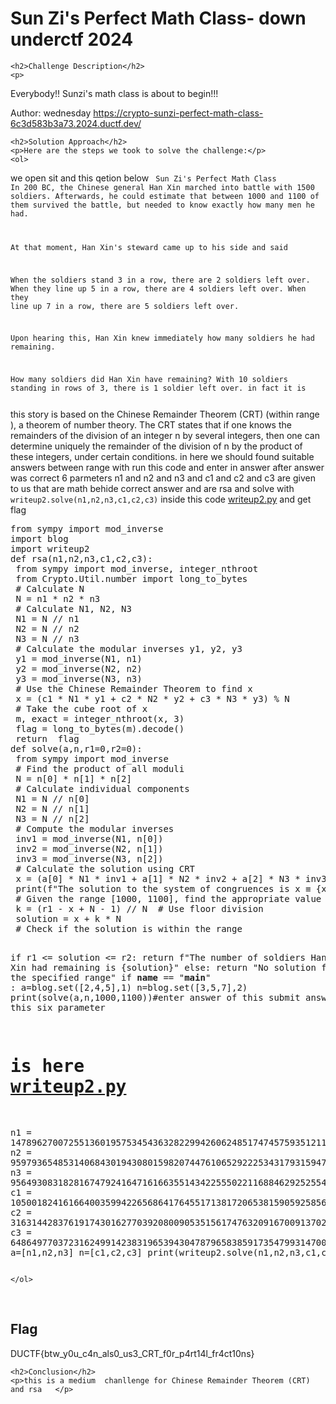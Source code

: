 
<!DOCTYPE html>
<html>

<body>
    <h1>Sun Zi's Perfect Math Class- down underctf 2024</h1>

    <h2>Challenge Description</h2>
    <p> 
Everybody!! Sunzi's math class is about to begin!!!

Author: wednesday
https://crypto-sunzi-perfect-math-class-6c3d583b3a73.2024.ductf.dev/

</p>
 
    <h2>Solution Approach</h2>
    <p>Here are the steps we took to solve the challenge:</p>
    <ol>
we open sit and this qetion below
<code>
Sun Zi's Perfect Math Class
In 200 BC, the Chinese general Han Xin marched into battle with 1500 soldiers. Afterwards, he could estimate that between 1000 and 1100 of them survived the battle, but needed to know exactly how many men he had.

At that moment, Han Xin's steward came up to his side and said

When the soldiers stand 3 in a row, there are 2 soldiers left over. When they line up 5 in a row, there are 4 soldiers left over. When they line up 7 in a row, there are 5 soldiers left over.

Upon hearing this, Han Xin knew immediately how many soldiers he had remaining.

How many soldiers did Han Xin have remaining?
With 10 soldiers standing in rows of 3, there is 1 soldier left over.
in fact it is 

</code>      
this story is based on the Chinese Remainder Theorem (CRT) (within range ), 
a theorem of number theory. The CRT states that if one knows the remainders of the division of an integer n by several integers,
 then one can determine uniquely the remainder of the division of n by the product of these integers, under certain conditions.  
in here we should found suitable answers between range with run this code and enter in answer
after answer was correct 6 parmeters n1 and n2 and n3 and c1 and c2 and c3 are given to us that are math behide correct answer 
and are rsa and solve with <code>writeup2.solve(n1,n2,n3,c1,c2,c3)</code> inside this code  <a href="https://cybersecctf.github.io/blog/2024/downunderctf2024/SunZisPerfectMathClass/writeup2.py">writeup2.py</a> 
and get flag
<pre>
from sympy import mod_inverse
import blog
import writeup2
def rsa(n1,n2,n3,c1,c2,c3):
 from sympy import mod_inverse, integer_nthroot
 from Crypto.Util.number import long_to_bytes
 # Calculate N
 N = n1 * n2 * n3
 # Calculate N1, N2, N3
 N1 = N // n1
 N2 = N // n2
 N3 = N // n3
 # Calculate the modular inverses y1, y2, y3
 y1 = mod_inverse(N1, n1)
 y2 = mod_inverse(N2, n2)
 y3 = mod_inverse(N3, n3)
 # Use the Chinese Remainder Theorem to find x
 x = (c1 * N1 * y1 + c2 * N2 * y2 + c3 * N3 * y3) % N
 # Take the cube root of x
 m, exact = integer_nthroot(x, 3)
 flag = long_to_bytes(m).decode()
 return  flag
def solve(a,n,r1=0,r2=0):
 from sympy import mod_inverse
 # Find the product of all moduli
 N = n[0] * n[1] * n[2]
 # Calculate individual components
 N1 = N // n[0]
 N2 = N // n[1]
 N3 = N // n[2]
 # Compute the modular inverses
 inv1 = mod_inverse(N1, n[0])
 inv2 = mod_inverse(N2, n[1])
 inv3 = mod_inverse(N3, n[2])
 # Calculate the solution using CRT
 x = (a[0] * N1 * inv1 + a[1] * N2 * inv2 + a[2] * N3 * inv3) % N
 print(f"The solution to the system of congruences is x ≡ {x} (mod {N})")
 # Given the range [1000, 1100], find the appropriate value for k
 k = (r1 - x + N - 1) // N  # Use floor division
 solution = x + k * N
 # Check if the solution is within the range
 
 if r1 <= solution <= r2:
    return f"The number of soldiers Han Xin had remaining is {solution}"
 else:
    return  "No solution found within the specified range"
if __name__ == "__main__" :
 a=blog.set([2,4,5],1)
 n=blog.set([3,5,7],2)
 print(solve(a,n,1000,1100))#enter answer of this submit answer and get this six parameter
# is here <a href="https://cybersecctf.github.io/blog/2024/downunderctf2024/SunZisPerfectMathClass/writeup2.md">writeup2.py</a>
 n1 = 147896270072551360195753454363282299426062485174745759351211846489928910241753224819735285744845837638083944350358908785909584262132415921461693027899236186075383010852224067091477810924118719861660629389172820727449033189259975221664580227157731435894163917841980802021068840549853299166437257181072372761693
 n2 = 95979365485314068430194308015982074476106529222534317931594712046922760584774363858267995698339417335986543347292707495833182921439398983540425004105990583813113065124836795470760324876649225576921655233346630422669551713602423987793822459296761403456611062240111812805323779302474406733327110287422659815403
 n3 = 95649308318281674792416471616635514342255502211688462925255401503618542159533496090638947784818456347896833168508179425853277740290242297445486511810651365722908240687732315319340403048931123530435501371881740859335793804194315675972192649001074378934213623075830325229416830786633930007188095897620439987817
 c1 = 105001824161664003599422656864176455171381720653815905925856548632486703162518989165039084097502312226864233302621924809266126953771761669365659646250634187967109683742983039295269237675751525196938138071285014551966913785883051544245059293702943821571213612968127810604163575545004589035344590577094378024637
 c2 = 31631442837619174301627703920800905351561747632091670091370206898569727230073839052473051336225502632628636256671728802750596833679629890303700500900722642779064628589492559614751281751964622696427520120657753178654351971238020964729065716984136077048928869596095134253387969208375978930557763221971977878737
 c3 = 64864977037231624991423831965394304787965838591735479931470076118956460041888044329021534008265748308238833071879576193558419510910272917201870797698253331425756509041685848066195410586013190421426307862029999566951239891512032198024716311786896333047799598891440799810584167402219122283692655717691362258659
 a=[n1,n2,n3]
 n=[c1,c2,c3] 
 print(writeup2.solve(n1,n2,n3,c1,c2,c3))
</pre>     

    </ol>
<br>
    <h2>Flag</h2>
    <p class="flag">DUCTF{btw_y0u_c4n_als0_us3_CRT_f0r_p4rt14l_fr4ct10ns}
</p>

    <h2>Conclusion</h2>
    <p>this is a medium  chanllenge for Chinese Remainder Theorem (CRT) and rsa   </p>
</body>
</html>


